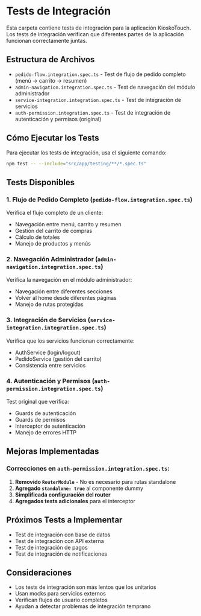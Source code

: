 # Tests de Integración

Esta carpeta contiene tests de integración para la aplicación KioskoTouch. Los tests de integración verifican que diferentes partes de la aplicación funcionan correctamente juntas.

## Estructura de Archivos

- `pedido-flow.integration.spec.ts` - Test de flujo de pedido completo (menú → carrito → resumen)
- `admin-navigation.integration.spec.ts` - Test de navegación del módulo administrador
- `service-integration.integration.spec.ts` - Test de integración de servicios
- `auth-permission.integration.spec.ts` - Test de integración de autenticación y permisos (original)

## Cómo Ejecutar los Tests

Para ejecutar los tests de integración, usa el siguiente comando:

```bash
npm test -- --include="src/app/testing/**/*.spec.ts"
```

## Tests Disponibles

### 1. Flujo de Pedido Completo (`pedido-flow.integration.spec.ts`)
Verifica el flujo completo de un cliente:
- Navegación entre menú, carrito y resumen
- Gestión del carrito de compras
- Cálculo de totales
- Manejo de productos y menús

### 2. Navegación Administrador (`admin-navigation.integration.spec.ts`)
Verifica la navegación en el módulo administrador:
- Navegación entre diferentes secciones
- Volver al home desde diferentes páginas
- Manejo de rutas protegidas

### 3. Integración de Servicios (`service-integration.integration.spec.ts`)
Verifica que los servicios funcionan correctamente:
- AuthService (login/logout)
- PedidoService (gestión del carrito)
- Consistencia entre servicios

### 4. Autenticación y Permisos (`auth-permission.integration.spec.ts`)
Test original que verifica:
- Guards de autenticación
- Guards de permisos
- Interceptor de autenticación
- Manejo de errores HTTP

## Mejoras Implementadas

### Correcciones en `auth-permission.integration.spec.ts`:
1. **Removido `RouterModule`** - No es necesario para rutas standalone
2. **Agregado `standalone: true`** al componente dummy
3. **Simplificada configuración del router**
4. **Agregados tests adicionales** para el interceptor

## Próximos Tests a Implementar

- Test de integración con base de datos
- Test de integración con API externa
- Test de integración de pagos
- Test de integración de notificaciones

## Consideraciones

- Los tests de integración son más lentos que los unitarios
- Usan mocks para servicios externos
- Verifican flujos de usuario completos
- Ayudan a detectar problemas de integración temprano